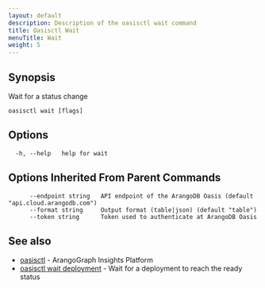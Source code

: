 ```yaml
---
layout: default
description: Description of the oasisctl wait command
title: Oasisctl Wait
menuTitle: Wait
weight: 5
---
```

## Synopsis
Wait for a status change

```
oasisctl wait [flags]
```

## Options
```
  -h, --help   help for wait
```

## Options Inherited From Parent Commands
```
      --endpoint string   API endpoint of the ArangoDB Oasis (default "api.cloud.arangodb.com")
      --format string     Output format (table|json) (default "table")
      --token string      Token used to authenticate at ArangoDB Oasis
```

## See also
* [oasisctl](../options.md)	 - ArangoGraph Insights Platform
* [oasisctl wait deployment](wait-deployment.md)	 - Wait for a deployment to reach the ready status

